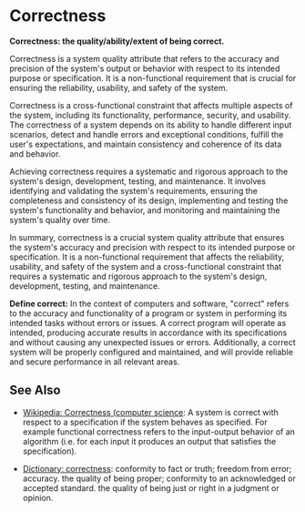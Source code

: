 # Correctness

**Correctness: the quality/ability/extent of being correct.**

<span data-chatgpt-prompt="explain correctness (system quality attribute, cross-functional constraint, non-functional requirement)">

Correctness is a system quality attribute that refers to the accuracy and precision of the system's output or behavior with respect to its intended purpose or specification. It is a non-functional requirement that is crucial for ensuring the reliability, usability, and safety of the system.

Correctness is a cross-functional constraint that affects multiple aspects of the system, including its functionality, performance, security, and usability. The correctness of a system depends on its ability to handle different input scenarios, detect and handle errors and exceptional conditions, fulfill the user's expectations, and maintain consistency and coherence of its data and behavior.

Achieving correctness requires a systematic and rigorous approach to the system's design, development, testing, and maintenance. It involves identifying and validating the system's requirements, ensuring the completeness and consistency of its design, implementing and testing the system's functionality and behavior, and monitoring and maintaining the system's quality over time.

In summary, correctness is a crucial system quality attribute that ensures the system's accuracy and precision with respect to its intended purpose or specification. It is a non-functional requirement that affects the reliability, usability, and safety of the system and a cross-functional constraint that requires a systematic and rigorous approach to the system's design, development, testing, and maintenance.

</span>

**Define correct:** <span data-chatgpt-prompt="define correct (computers and software)">In the context of computers and software, "correct" refers to the accuracy and functionality of a program or system in performing its intended tasks without errors or issues. A correct program will operate as intended, producing accurate results in accordance with its specifications and without causing any unexpected issues or errors. Additionally, a correct system will be properly configured and maintained, and will provide reliable and secure performance in all relevant areas.</span>

## See Also

* [Wikipedia: Correctness (computer science](https://wikipedia.org/wiki/Correctness_(computer_science)): A system is correct with respect to a specification if the system behaves as specified. For example functional correctness refers to the input-output behavior of an algorithm (i.e. for each input it produces an output that satisfies the specification).

* [Dictionary: correctness](https://www.dictionary.com/browse/correctness): conformity to fact or truth; freedom from error; accuracy. the quality of being proper; conformity to an acknowledged or accepted standard. the quality of being just or right in a judgment or opinion.

